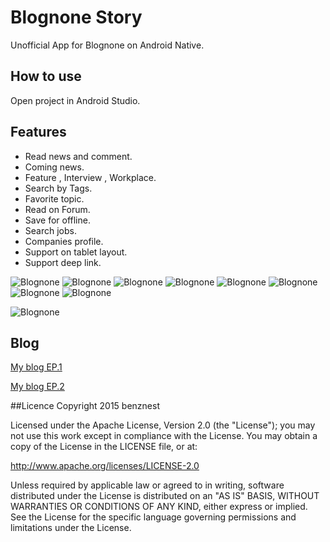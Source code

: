 # Blognone Story 
Unofficial App for Blognone on Android Native.

## How to use
Open project in Android Studio.


## Features
* Read news and comment.
* Coming news.
* Feature , Interview , Workplace.
* Search by Tags.
* Favorite topic.
* Read on Forum.
* Save for offline.
* Search jobs.
* Companies profile. 
* Support on tablet layout. 
* Support deep link. 

![Blognone](images/1.png)
![Blognone](images/2.png)
![Blognone](images/3.png)
![Blognone](images/4.png)
![Blognone](images/6.png)
![Blognone](images/7.png)
![Blognone](images/8.png)
![Blognone](images/12.png)

![Blognone](images/14.png)

## Blog
[My blog EP.1](https://benzneststudios.com/blog/benznest-app/review-blognone-story-ep-1/)

[My blog EP.2](https://benzneststudios.com/blog/benznest-app/review-blognone-story-ep-2/)

##Licence
Copyright 2015 benznest

Licensed under the Apache License, Version 2.0 (the "License"); you may not use this work except in compliance with the License. You may obtain a copy of the License in the LICENSE file, or at:

http://www.apache.org/licenses/LICENSE-2.0

Unless required by applicable law or agreed to in writing, software distributed under the License is distributed on an "AS IS" BASIS, WITHOUT WARRANTIES OR CONDITIONS OF ANY KIND, either express or implied. See the License for the specific language governing permissions and limitations under the License.
